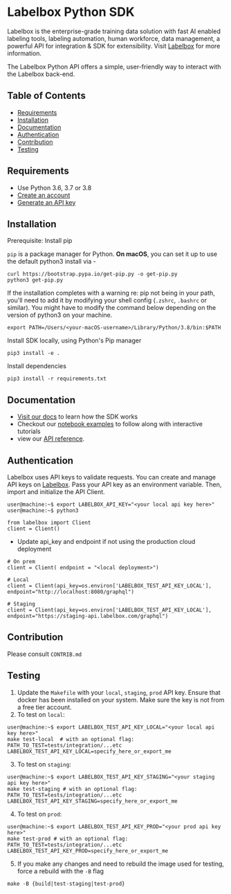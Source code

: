 # Labelbox Python SDK

Labelbox is the enterprise-grade training data solution with fast AI enabled labeling tools, labeling automation, human workforce, data management, a powerful API for integration & SDK for extensibility. Visit [Labelbox](http://labelbox.com/) for more information.

The Labelbox Python API offers a simple, user-friendly way to interact with the Labelbox back-end.

## Table of Contents

* [Requirements](#requirements)
* [Installation](#installation)
* [Documentation](#documentation)
* [Authentication](#authentication)
* [Contribution](#contribution)
* [Testing](#testing)

## Requirements

* Use Python 3.6, 3.7 or 3.8
* [Create an account](http://app.labelbox.com/)
* [Generate an API key](https://labelbox.com/docs/api/getting-started#create_api_key)

## Installation

Prerequisite: Install pip

`pip` is a package manager for Python. **On macOS**, you can set it up to use the default python3 install via -
```
curl https://bootstrap.pypa.io/get-pip.py -o get-pip.py
python3 get-pip.py
```

If the installation completes with a warning re: pip not being in your path, you'll need to add it by modifying your shell config (`.zshrc`, `.bashrc` or similar). You might have to modify the command below depending on the version of python3 on your machine.

```
export PATH=/Users/<your-macOS-username>/Library/Python/3.8/bin:$PATH
```

Install SDK locally, using Python's Pip manager
```
pip3 install -e .
```

Install dependencies
```
pip3 install -r requirements.txt
```

## Documentation

* [Visit our docs](https://labelbox.com/docs/python-api) to learn how the SDK works
* Checkout our [notebook examples](examples/) to follow along with interactive tutorials
* view our [API reference](https://labelbox.com/docs/python-api/api-reference).

## Authentication

Labelbox uses API keys to validate requests. You can create and manage API keys on [Labelbox](https://app.labelbox.com/account/api-keys). Pass your API key as an environment variable. Then, import and initialize the API Client.

```
user@machine:~$ export LABELBOX_API_KEY="<your local api key here>"
user@machine:~$ python3

from labelbox import Client
client = Client()
```
* Update api_key and endpoint if not using the production cloud deployment
```
# On prem
client = Client( endpoint = "<local deployment>")

# Local
client = Client(api_key=os.environ['LABELBOX_TEST_API_KEY_LOCAL'], endpoint="http://localhost:8080/graphql")

# Staging
client = Client(api_key=os.environ['LABELBOX_TEST_API_KEY_LOCAL'], endpoint="https://staging-api.labelbox.com/graphql")
```

## Contribution
Please consult `CONTRIB.md`

## Testing
1. Update the `Makefile` with your `local`, `staging`, `prod` API key. Ensure that docker has been installed on your system. Make sure the key is not from a free tier account.
2. To test on `local`:
```
user@machine:~$ export LABELBOX_TEST_API_KEY_LOCAL="<your local api key here>"
make test-local  # with an optional flag: PATH_TO_TEST=tests/integration/...etc LABELBOX_TEST_API_KEY_LOCAL=specify_here_or_export_me
```

3. To test on `staging`:
```
user@machine:~$ export LABELBOX_TEST_API_KEY_STAGING="<your staging api key here>"
make test-staging # with an optional flag: PATH_TO_TEST=tests/integration/...etc LABELBOX_TEST_API_KEY_STAGING=specify_here_or_export_me
```

4. To test on `prod`:
```
user@machine:~$ export LABELBOX_TEST_API_KEY_PROD="<your prod api key here>"
make test-prod # with an optional flag: PATH_TO_TEST=tests/integration/...etc LABELBOX_TEST_API_KEY_PROD=specify_here_or_export_me
```

5. If you make any changes and need to rebuild the image used for testing, force a rebuild with the `-B` flag
```
make -B {build|test-staging|test-prod}
```
